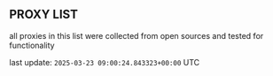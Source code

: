 ## PROXY LIST

all proxies in this list were collected from open sources and tested for functionality

last update: `2025-03-23 09:00:24.843323+00:00` UTC